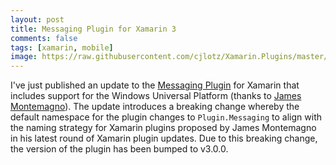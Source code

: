 ```yaml
---
layout: post
title: Messaging Plugin for Xamarin 3
comments: false
tags: [xamarin, mobile]
image: https://raw.githubusercontent.com/cjlotz/Xamarin.Plugins/master/Messaging/Plugin.Messaging.png
---
```


I've just published an update to the [Messaging Plugin](https://github.com/cjlotz/Xamarin.Plugins) for Xamarin that includes support for the Windows Universal Platform (thanks to [James Montemagno](https://twitter.com/JamesMontemagno)). The update introduces a breaking change whereby the default namespace for the plugin changes to `Plugin.Messaging` to align with the naming strategy for Xamarin plugins proposed by James Montemagno in his latest round of Xamarin plugin updates. Due to this breaking change, the version of the plugin has been bumped to v3.0.0.
